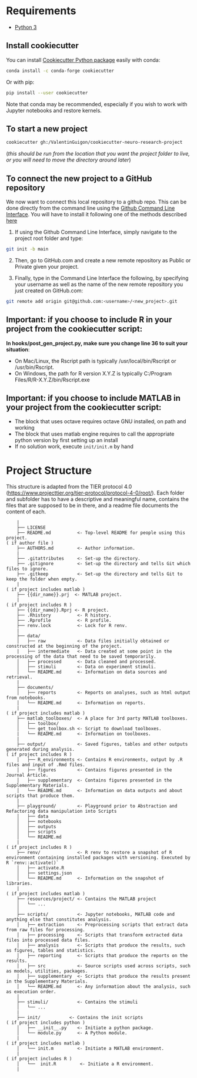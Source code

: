 # Requirements

* [Python 3](https://www.python.org/downloads/)

## Install cookiecutter
You can install [Cookiecutter Python package](https://cookiecutter.readthedocs.io/en/latest/installation.html) easily with conda:
``` bash
conda install -c conda-forge cookiecutter
```

Or with pip:
``` bash
pip install --user cookiecutter
```

Note that conda may be recommended, especially if you wish to work with Jupyter notebooks and restore kernels.


## To start a new project
``` bash
cookiecutter gh:/ValentinGuigon/cookiecutter-neuro-research-project
```
(*this should be run from the location that you want the project folder to live, or you will need to move the directory around later*)

## To connect the new project to a GitHub repository

We now want to connect this local repository to a github repo. This can be done directly from the command line using the [Github Command Line Interface](https://github.com/cli/cli#installation). You will have to install it following one of the methods described [here](https://github.com/cli/cli#installation)

1. If using the Github Command Line Interface, simply navigate to the project root folder and type:
``` bash
git init -b main
```

2. Then, go to GitHub.com and create a new remote repository as Public or Private given your project.

3. Finally, type in the Command Line Interface the following, by specifying your username as well as the name of the new remote repository you just created on GitHub.com:
``` bash
git remote add origin git@github.com:<username>/<new_project>.git
```

## Important: if you choose to include R in your project from the cookiecutter script:
**In hooks/post_gen_project.py, make sure you change line 36 to suit your situation**:
* On Mac/Linux, the Rscript path is typically /usr/local/bin/Rscript or /usr/bin/Rscript.
* On Windows, the path for R version X.Y.Z is typically C:/Program Files/R/R-X.Y.Z/bin/Rscript.exe

## Important: if you choose to include MATLAB in your project from the cookiecutter script:
* The block that uses octave requires octave GNU installed, on path and working
* The block that uses matlab engine requires to call the appropriate python version by first setting up an install
* If no solution work, execute `init/init.m` by hand

# Project Structure
This structure is adapted from the TIER protocol 4.0 (https://www.projecttier.org/tier-protocol/protocol-4-0/root/). Each folder and subfolder has to have a descriptive and meaningful name, contains the files that are supposed to be in there, and a readme file documents the content of each.

```
    |
    ├── LICENSE
    ├── README.md          <- Top-level README for people using this project.
( if author file )
    ├── AUTHORS.md         <- Author information.
    |
    ├── .gitattributes     <- Set-up the directory.
    ├── .gitignore         <- Set-up the directory and tells Git which files to ignore.
    ├── .gitkeep           <- Set-up the directory and tells Git to keep the folder when empty.
    |
( if project includes matlab )
    ├── {{dir_name}}.prj  <- MATLAB project.
    |
( if project includes R )
    ├── {{dir_name}}.Rprj <- R project.
    ├── .Rhistory          <- R history.
    ├── .Rprofile          <- R profile.
    ├── renv.lock          <- Lock for R renv.
    |
    ├── data/
    │   ├── raw            <- Data files initially obtained or constructed at the beginning of the project.
    |   ├── intermediate   <- Data created at some point in the processing of the data that need to be saved temporarily.
    │   ├── processed      <- Data cleaned and processed.
    │   ├── stimuli        <- Data on experiment stimuli.
    │   └── README.md      <- Information on data sources and retrieval. 
    |
    ├── documents/
    │   ├── reports        <- Reports on analyses, such as html output from notebooks.
    │   └── README.md      <- Information on reports. 
    |
( if project includes matlab )
    ├── matlab_toolboxes/  <- A place for 3rd party MATLAB toolboxes.
    │   ├── toolbox/
    │   └── get_toolbox.sh <- Script to download toolboxes.
    |   └── README.md      <- Information on toolboxes. 
    |
    ├── output/            <- Saved figures, tables and other outputs generated during analysis.
( if project includes R )
    │   ├── R_environments <- Contains R environments, output by .R files and input of .Rmd files.
    │   ├── figures        <- Contains figures presented in the Journal Article.
    │   ├── supplementary  <- Contains figures presented in the Supplementary Materials.
    │   └── README.md      <- Information on data outputs and about scripts that produce them. 
    |
    ├── playground/        <- Playground prior to Abstraction and Refactoring data manipulation into Scripts
    │   ├── data
    │   ├── notebooks
    │   ├── outputs
    │   ├── scripts
    │   └── README.md
    |
( if project includes R )
    ├── renv/              <- R renv to restore a snapshot of R environment containing installed packages with versioning. Executed by R `renv::activate()`
    │   ├── activate.R
    │   ├── settings.json
    │   └── README.md      <- Information on the snapshot of libraries. 
    |
( if project includes matlab )
    ├── resources/project/ <- Contains the MATLAB project
    │   └── ...      
    │
    ├── scripts/           <- Jupyter notebooks, MATLAB code and anything else that constitutes analysis.
    │   ├── extraction     <- Preprocessing scripts that extract data from raw files for processing.
    │   ├── processing     <- Scripts that transform extracted data files into processed data files.
    │   ├── analysis       <- Scripts that produce the results, such as figures, tables and statistics.
    │   ├── reporting      <- Scripts that produce the reports on the results.
    │   ├── src            <- Source scripts used across scripts, such as models, utilities, packages.
    │   ├── supplementary  <- Scripts that produce the results present in the Supplementary Materials.
    │   └── README.md      <- Any information about the analysis, such as execution order. 
    │
    ├── stimuli/           <- Contains the stimuli
    │   └── ...      
    |
    ├── init/           <- Contains the init scripts
( if project includes python )
    │   ├── __init__.py    <- Initiate a python package.
    │   └── module.py      <- A Python module.
    |
( if project includes matlab )
    │   └── init.m         <- Initiate a MATLAB environment.
    |
( if project includes R )
    │   └──  init.R         <- Initiate a R environment.
    |
```
